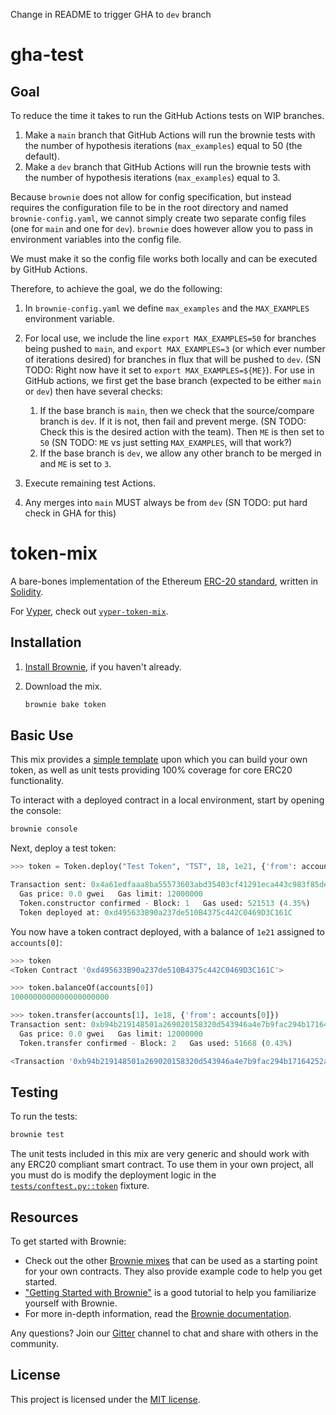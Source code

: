 Change in README to trigger GHA to `dev` branch
# gha-test
## Goal 
To reduce the time it takes to run the GitHub Actions tests on WIP branches.
1. Make a `main` branch that GitHub Actions will run the brownie tests with the number of hypothesis iterations (`max_examples`) equal to 50 (the default).
2. Make a `dev` branch that GitHub Actions will run the brownie tests with the number of hypothesis iterations  (`max_examples`) equal to 3.

Because `brownie` does not allow for config specification, but instead requires the configuration file to be in the root directory and named `brownie-config.yaml`, we cannot simply create two separate config files (one for `main` and one for `dev`). 
`brownie` does however allow you to pass in environment variables into the config file.

We must make it so the config file works both locally and can be executed by GitHub Actions.

Therefore, to achieve the goal, we do the following:
1. In `brownie-config.yaml` we define `max_examples` and the `MAX_EXAMPLES` environment variable.
1. For local use, we include the line `export MAX_EXAMPLES=50` for branches being pushed to `main`, and `export MAX_EXAMPLES=3` (or which ever number of iterations desired) for branches in flux that will be pushed to `dev`. (SN TODO: Right now have it set to `export MAX_EXAMPLES=${ME}`).
  For use in GitHub actions, we first get the base branch (expected to be either `main` or `dev`) then have several checks:
    1. If the base branch is `main`, then we check that the source/compare branch is `dev`. If it is not, then fail and prevent merge. (SN TODO: Check this is the desired action with the team). Then `ME` is then set to `50` (SN TODO: `ME` vs just setting `MAX_EXAMPLES`, will that work?)
    1. If the base branch is `dev`, we allow any other branch to be merged in and `ME` is set to `3`.
1. Execute remaining test Actions.

1. Any merges into `main` MUST always be from `dev` (SN TODO: put hard check in GHA for this)


# token-mix

A bare-bones implementation of the Ethereum [ERC-20 standard](https://eips.ethereum.org/EIPS/eip-20), written in [Solidity](https://github.com/ethereum/solidity).

For [Vyper](https://github.com/vyperlang/vyper), check out [`vyper-token-mix`](https://github.com/brownie-mix/vyper-token-mix).

## Installation

1. [Install Brownie](https://eth-brownie.readthedocs.io/en/stable/install.html), if you haven't already.

2. Download the mix.

    ```bash
    brownie bake token
    ```

## Basic Use

This mix provides a [simple template](contracts/Token.sol) upon which you can build your own token, as well as unit tests providing 100% coverage for core ERC20 functionality.

To interact with a deployed contract in a local environment, start by opening the console:

```bash
brownie console
```

Next, deploy a test token:

```python
>>> token = Token.deploy("Test Token", "TST", 18, 1e21, {'from': accounts[0]})

Transaction sent: 0x4a61edfaaa8ba55573603abd35403cf41291eca443c983f85de06e0b119da377
  Gas price: 0.0 gwei   Gas limit: 12000000
  Token.constructor confirmed - Block: 1   Gas used: 521513 (4.35%)
  Token deployed at: 0xd495633B90a237de510B4375c442C0469D3C161C
```

You now have a token contract deployed, with a balance of `1e21` assigned to `accounts[0]`:

```python
>>> token
<Token Contract '0xd495633B90a237de510B4375c442C0469D3C161C'>

>>> token.balanceOf(accounts[0])
1000000000000000000000

>>> token.transfer(accounts[1], 1e18, {'from': accounts[0]})
Transaction sent: 0xb94b219148501a269020158320d543946a4e7b9fac294b17164252a13dce9534
  Gas price: 0.0 gwei   Gas limit: 12000000
  Token.transfer confirmed - Block: 2   Gas used: 51668 (0.43%)

<Transaction '0xb94b219148501a269020158320d543946a4e7b9fac294b17164252a13dce9534'>
```

## Testing

To run the tests:

```bash
brownie test
```

The unit tests included in this mix are very generic and should work with any ERC20 compliant smart contract. To use them in your own project, all you must do is modify the deployment logic in the [`tests/conftest.py::token`](tests/conftest.py) fixture.

## Resources

To get started with Brownie:

* Check out the other [Brownie mixes](https://github.com/brownie-mix/) that can be used as a starting point for your own contracts. They also provide example code to help you get started.
* ["Getting Started with Brownie"](https://medium.com/@iamdefinitelyahuman/getting-started-with-brownie-part-1-9b2181f4cb99) is a good tutorial to help you familiarize yourself with Brownie.
* For more in-depth information, read the [Brownie documentation](https://eth-brownie.readthedocs.io/en/stable/).


Any questions? Join our [Gitter](https://gitter.im/eth-brownie/community) channel to chat and share with others in the community.

## License

This project is licensed under the [MIT license](LICENSE).
